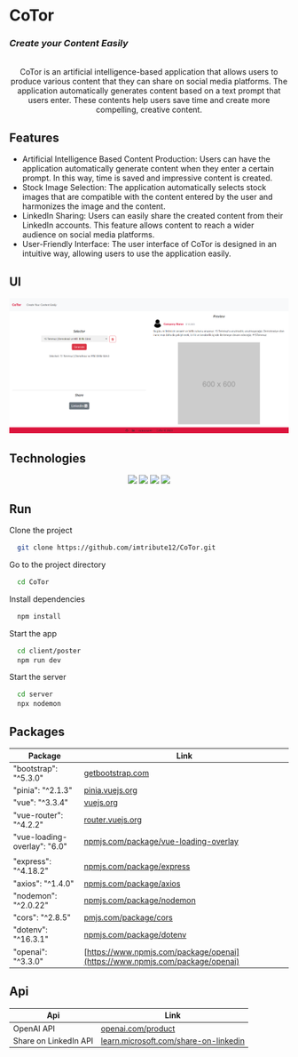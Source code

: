 # CoTor
<h3> <i> Create your Content Easily </i> </h3> 

<p align="center">
  <br>
  CoTor is an artificial intelligence-based application that allows users to produce various content that they can share on social media platforms. The application automatically generates content based on a text prompt that users enter. These contents help users save time and create more compelling, creative content.
</p>

## Features
- Artificial Intelligence Based Content Production: Users can have the application automatically generate content when they enter a certain prompt. In this way, time is saved and impressive content is created.
- Stock Image Selection: The application automatically selects stock images that are compatible with the content entered by the user and harmonizes the image and the content.
- LinkedIn Sharing: Users can easily share the created content from their LinkedIn accounts. This feature allows content to reach a wider audience on social media platforms.
- User-Friendly Interface: The user interface of CoTor is designed in an intuitive way, allowing users to use the application easily.

## UI
<p align="center">
  <img src="/client/poster/public/ui.png" >
</p>

## Technologies
<p align="center">
  <img src="https://img.shields.io/badge/Vue.js-35495E?style=for-the-badge&logo=vuedotjs&logoColor=4FC08D" />
  <img src="https://img.shields.io/badge/HTML5-E34F26?style=for-the-badge&logo=html5&logoColor=white" />
  <img src="https://img.shields.io/badge/JavaScript-323330?style=for-the-badge&logo=javascript&logoColor=F7DF1E" />
  <img src="https://img.shields.io/badge/Node.js-339933?style=for-the-badge&logo=nodedotjs&logoColor=white" />
  
  
</p>

## Run

Clone the project

```bash
  git clone https://github.com/imtribute12/CoTor.git
```

Go to the project directory

```bash
  cd CoTor
```

Install dependencies

```bash
  npm install
```

Start the app

```bash
  cd client/poster
  npm run dev
```

Start the server

```bash
  cd server
  npx nodemon
```
    
 
## Packages
| Package | Link |
| ------ | ------ |
| "bootstrap": "^5.3.0"| [getbootstrap.com](https://getbootstrap.com/) |
| "pinia": "^2.1.3" | [pinia.vuejs.org](https://pinia.vuejs.org/) |
| "vue": "^3.3.4" | [vuejs.org](https://vuejs.org/) |
| "vue-router": "^4.2.2" | [router.vuejs.org](https://router.vuejs.org/) |
| "vue-loading-overlay": "6.0" | [npmjs.com/package/vue-loading-overlay](https://www.npmjs.com/package/vue-loading-overlay) |
|   |  |
| "express": "^4.18.2" | [npmjs.com/package/express](https://www.npmjs.com/package/express) |
| "axios": "^1.4.0" | [npmjs.com/package/axios](https://www.npmjs.com/package/axios) |
| "nodemon": "^2.0.22" | [npmjs.com/package/nodemon](https://www.npmjs.com/package/nodemon) |
|  "cors": "^2.8.5" | [pmjs.com/package/cors](https://www.npmjs.com/package/cors) |
|  "dotenv": "^16.3.1" | [npmjs.com/package/dotenv](https://www.npmjs.com/package/dotenv) |
|  "openai": "^3.3.0"| [https://www.npmjs.com/package/openai](https://www.npmjs.com/package/openai) |
    

## Api
| Api | Link |
| ------ | ------ |
| OpenAI API | [openai.com/product](https://openai.com/product) |
| Share on LinkedIn API | [learn.microsoft.com/share-on-linkedin](https://learn.microsoft.com/en-us/linkedin/consumer/integrations/self-serve/share-on-linkedin) |

